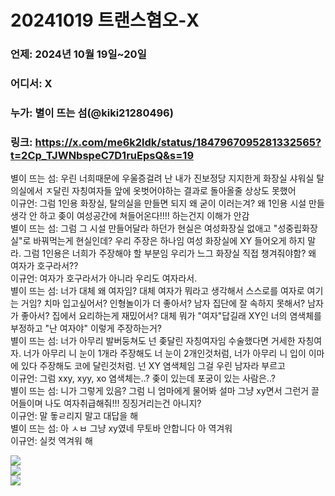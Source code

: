 # 20241019 트랜스혐오-X
### 언제: 2024년 10월 19일~20일
### 어디서: X
### 누가: 별이 뜨는 섬(@kiki21280496)
### 링크: https://x.com/me6k2ldk/status/1847967095281332565?t=2Cp_TJWNbspeC7D1ruEpsQ&s=19

별이 뜨는 섬: 우린 너희때문에 우울증걸려 난 내가 진보정당 지지한게 화장실 샤워실 탈의실에서 ㅈ달린 자칭여자들 앞에 옷벗어야하는 결과로 돌아올줄 상상도 못했어<br>
이규언: 그럼 1인용 화장실, 탈의실을 만들면 되지 왜 굳이 이러는겨? 왜 1인용 시설 만들 생각 안 하고 좆이 여성공간에 쳐들어온다!!!! 하는건지 이해가 안감<br>
별이 뜨는 섬: 그럼 그 시설 만들어달라 하던가 현실은 여성화장실 없애고 "성중립화장실"로 바꿔먹는게 현실인데? 우리 주장은 하나임 여성 화장실에 XY 들어오게 하지 말라. 그럼 1인용은 너희가 주장해야 할 부분임 우리가 느그 화장실 직접 챙겨줘야함? 왜 여자가 호구라서??<br>
이규언: 여자가 호구라서가 아니라 우리도 여자라서.<br>
별이 뜨는 섬: 너가 대체 왜 여자임? 대체 여자가 뭐라고 생각해서 스스로를 여자로 여기는 거임? 치마 입고싶어서? 인형놀이가 더 좋아서? 남자 집단에 잘 속하지 못해서? 남자가 좋아서? 집에서 요리하는게 재밌어서? 대체 뭐가 "여자"답길래 XY인 너의 염색체를 부정하고 "난 여자야" 이렇게 주장하는거?<br>
별이 뜨는 섬: 너가 아무리 발버둥쳐도 넌 좆달린 자칭여자임 수술했다면 거세한 자칭여자. 너가 아무리 니 눈이 1개라 주장해도 너 눈이 2개인것처럼, 너가 아무리 니 입이 이마에 있다 주장해도 코에 달린것처럼. 넌 XY 염색체임 그걸 우린 남자라 부르고<br>
이규언: 그럼 xxy, xyy, xo 염색체는..? 좆이 있는데 포궁이 있는 사람은..?<br>
별이 뜨는 섬: 니가 그렇게 있음? 그럼 니 엄마에게 물어봐 설마 그냥 xy면서 그런거 끌어들이며 나도 여자취급해줘!!! 징징거리는건 아니지?<br>
이규언: 말 돟ㄹ리지 말고 대답을 해 <br>
별이 뜨는 섬: 아 ㅅㅂ 그냥 xy였네 무토바 안합니다 아 역겨워<br>
이규언: 실컷 역겨워 해

![](https://archive.6k2ldk.xyz/hate/20241019-trans-x/1.jpg)<br>
![](https://archive.6k2ldk.xyz/hate/20241019-trans-x/2.jpg)<br>
![](https://archive.6k2ldk.xyz/hate/20241019-trans-x/3.jpg)<br>

